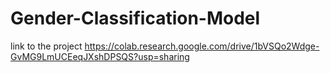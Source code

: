 # Gender-Classification-Model
link to the project 
<https://colab.research.google.com/drive/1bVSQo2Wdge-GvMG9LmUCEeqJXshDPSQS?usp=sharing>
